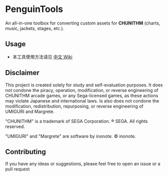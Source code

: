 # PenguinTools

An all-in-one toolbox for converting custom assets for **CHUNITHM** (charts, music, jackets, stages, etc.).

## Usage

- 本工具使用方法请见 [中文 Wiki](https://github.com/PenguinHot/PenguinTools/wiki/%E4%B8%AD%E6%96%87)

## Disclaimer

This project is created solely for study and self-evaluation purposes.
It does not condone the piracy, operation, modification, or reverse engineering of CHUNITHM arcade games, or any
Sega-licensed games, as these actions may violate Japanese and international laws.
Is also does not condone the modification, redistribution, repurposing, or reverse engineering of UMIGURI and Margrete.

"CHUNITHM" is a trademark of SEGA Corporation. ® SEGA. All rights reserved.

"UMIGURI" and "Margrete" are software by inonote. © inonote.

## Contributing

If you have any ideas or suggestions, please feel free to open an
issue or a pull request